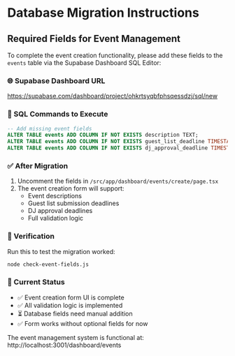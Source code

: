 # Database Migration Instructions

## Required Fields for Event Management

To complete the event creation functionality, please add these fields to the `events` table via the Supabase Dashboard SQL Editor:

### 🌐 Supabase Dashboard URL
https://supabase.com/dashboard/project/ohkrtsyqbfphsqessdzj/sql/new

### 📝 SQL Commands to Execute

```sql
-- Add missing event fields
ALTER TABLE events ADD COLUMN IF NOT EXISTS description TEXT;
ALTER TABLE events ADD COLUMN IF NOT EXISTS guest_list_deadline TIMESTAMP WITH TIME ZONE;
ALTER TABLE events ADD COLUMN IF NOT EXISTS dj_approval_deadline TIMESTAMP WITH TIME ZONE;
```

### ✅ After Migration

1. Uncomment the fields in `/src/app/dashboard/events/create/page.tsx`
2. The event creation form will support:
   - Event descriptions
   - Guest list submission deadlines
   - DJ approval deadlines
   - Full validation logic

### 🧪 Verification

Run this to test the migration worked:
```bash
node check-event-fields.js
```

### 📍 Current Status

- ✅ Event creation form UI is complete
- ✅ All validation logic is implemented
- ⏳ Database fields need manual addition
- ✅ Form works without optional fields for now

The event management system is functional at: http://localhost:3001/dashboard/events